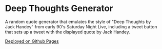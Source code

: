 # Deep Thoughts Generator

A random quote generator that emulates the style of "Deep Thoughts by Jack Handey" from early 90's Saturday Night Live, including a tweet button that sets up a tweet with the displayed quote by Jack Handey.

[Deployed on Github Pages](https://seely1991.github.io/Deep-Thoughts-Generator)
